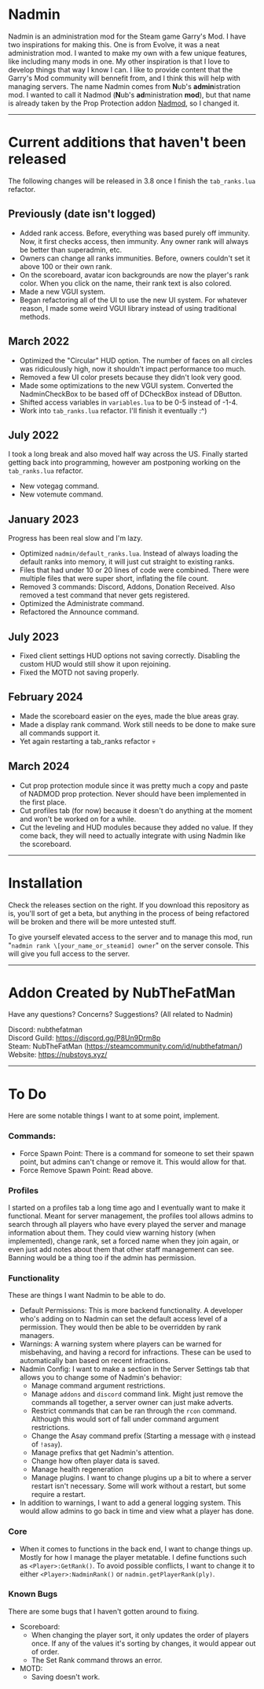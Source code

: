 # Nadmin
Nadmin is an administration mod for the Steam game Garry's Mod. I have two inspirations for making this. One is from Evolve, it was a neat administration mod. I wanted to make my own with a few unique features, like including many mods in one. My other inspiration is that I love to develop things that way I know I can. I like to provide content that the Garry's Mod community will bennefit from, and I think this will help with managing servers. The name Nadmin comes from **N**ub's **admin**istration mod. I wanted to call it Nadmod (**N**ub's **ad**ministration **mod**), but that name is already taken by the Prop Protection addon [Nadmod](https://github.com/Nebual/NadmodPP), so I changed it.

- - - - 

# Current additions that haven't been released
The following changes will be released in 3.8 once I finish the `tab_ranks.lua` refactor.

## Previously (date isn't logged)
- Added rank access. Before, everything was based purely off immunity. Now, it first checks access, then immunity. Any owner rank will always be better than superadmin, etc. 
- Owners can change all ranks immunities. Before, owners couldn't set it above 100 or their own rank.
- On the scoreboard, avatar icon backgrounds are now the player's rank color. When you click on the name, their rank text is also colored.
- Made a new VGUI system.
- Began refactoring all of the UI to use the new UI system. For whatever reason, I made some weird VGUI library instead of using traditional methods.

## March 2022
- Optimized the "Circular" HUD option. The number of faces on all circles was ridiculously high, now it shouldn't impact performance too much.
- Removed a few UI color presets because they didn't look very good.
- Made some optimizations to the new VGUI system. Converted the NadminCheckBox to be based off of DCheckBox instead of DButton.
- Shifted access variables in `variables.lua` to be 0-5 instead of -1-4.
- Work into `tab_ranks.lua` refactor. I'll finish it eventually :^)

## July 2022
I took a long break and also moved half way across the US. Finally started getting back into programming, however am postponing working on the `tab_ranks.lua` refactor.
- New votegag command. 
- New votemute command. 

## January 2023
Progress has been real slow and I'm lazy.
- Optimized `nadmin/default_ranks.lua`. Instead of always loading the default ranks into memory, it will just cut straight to existing ranks.
- Files that had under 10 or 20 lines of code were combined. There were multiple files that were super short, inflating the file count.
- Removed 3 commands: Discord, Addons, Donation Received. Also removed a test command that never gets registered.
- Optimized the Administrate command.
- Refactored the Announce command.

## July 2023
- Fixed client settings HUD options not saving correctly. Disabling the custom HUD would still show it upon rejoining.
- Fixed the MOTD not saving properly.

## February 2024
- Made the scoreboard easier on the eyes, made the blue areas gray.
- Made a display rank command. Work still needs to be done to make sure all commands support it.
- Yet again restarting a tab_ranks refactor 💀

## March 2024
- Cut prop protection module since it was pretty much a copy and paste of NADMOD prop protection. Never should have been implemented in the first place.
- Cut profiles tab (for now) because it doesn't do anything at the moment and won't be worked on for a while.
- Cut the leveling and HUD modules because they added no value. If they come back, they will need to actually integrate with using Nadmin like the scoreboard.

- - - -

# Installation
Check the releases section on the right. If you download this repository as is, you'll sort of get a beta, but anything in the process of being refactored will be broken and there will be more untested stuff.

To give yourself elevated access to the server and to manage this mod, run "`nadmin rank \[your_name_or_steamid] owner`" on the server console. This will give you full access to the server. 

- - - -

# Addon Created by NubTheFatMan
Have any questions? Concerns? Suggestions? (All related to Nadmin)

Discord: nubthefatman\
Discord Guild: https://discord.gg/P8Un9Drm8p \
Steam: NubTheFatMan (https://steamcommunity.com/id/nubthefatman/) \
Website: https://nubstoys.xyz/

- - - -

# To Do
Here are some notable things I want to at some point, implement.

### Commands:
- Force Spawn Point: There is a command for someone to set their spawn point, but admins can't change or remove it. This would allow for that.
- Force Remove Spawn Point: Read above.

### Profiles
I started on a profiles tab a long time ago and I eventually want to make it functional. Meant for server management, the profiles tool allows admins to search through all players who have every played the server and manage information about them. They could view warning history (when implemented), change rank, set a forced name when they join again, or even just add notes about them that other staff management can see. Banning would be a thing too if the admin has permission.

### Functionality
These are things I want Nadmin to be able to do.
- Default Permissions: This is more backend functionality. A developer who's adding on to Nadmin can set the default access level of a permission. They would then be able to be overridden by rank managers.
- Warnings: A warning system where players can be warned for misbehaving, and having a record for infractions. These can be used to automatically ban based on recent infractions.
- Nadmin Config: I want to make a section in the Server Settings tab that allows you to change some of Nadmin's behavior:
    - Manage command argument restrictions.
    - Manage `addons` and `discord` command link. Might just remove the commands all together, a server owner can just make adverts.
    - Restrict commands that can be ran through the `rcon` command. Although this would sort of fall under command argument restrictions.
    - Change the Asay command prefix (Starting a message with `@` instead of `!asay`).
    - Manage prefixs that get Nadmin's attention.
    - Change how often player data is saved.
    - Manage health regeneration
    - Manage plugins. I want to change plugins up a bit to where a server restart isn't necessary. Some will work without a restart, but some require a restart.
- In addition to warnings, I want to add a general logging system. This would allow admins to go back in time and view what a player has done.

### Core
- When it comes to functions in the back end, I want to change things up. Mostly for how I manage the player metatable. I define functions such as `<Player>:GetRank()`. To avoid possible conflicts, I want to change it to either `<Player>:NadminRank()` or `nadmin.getPlayerRank(ply)`.

### Known Bugs
There are some bugs that I haven't gotten around to fixing.
- Scoreboard:
    - When changing the player sort, it only updates the order of players once. If any of the values it's sorting by changes, it would appear out of order.
    - The Set Rank command throws an error.
- MOTD: 
    - Saving doesn't work.